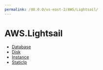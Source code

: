 ```yaml
---
permalink: /48.0.0/us-east-2/AWS/Lightsail/
---
```


# AWS.Lightsail



* [Database](Database.md)
* [Disk](Disk.md)
* [Instance](Instance.md)
* [StaticIp](StaticIp.md)